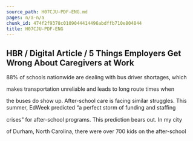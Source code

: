 ```yaml
---
source_path: H07CJU-PDF-ENG.md
pages: n/a-n/a
chunk_id: 474f2f9378c0109044414496abdffb710e804844
title: H07CJU-PDF-ENG
---
```

## HBR / Digital Article / 5 Things Employers Get Wrong About Caregivers at Work

88% of schools nationwide are dealing with bus driver shortages, which

makes transportation unreliable and leads to long route times when

the buses do show up. After-school care is facing similar struggles. This summer, EdWeek predicted “a perfect storm of funding and staﬃng

crises” for after-school programs. This prediction bears out. In my city

of Durham, North Carolina, there were over 700 kids on the after-school

